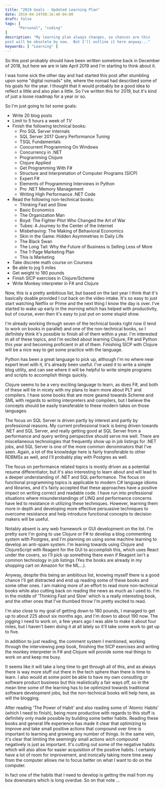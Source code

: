 ```yaml
---
title: "2019 Goals - Updated Learning Plan"
date: 2019-04-24T08:16:40-04:00
draft: false
tags: [
      "Personal", "coding"
]      
description: "My learning plan always changes, so chances are this
post will be obsolete by now.  But I'll outline it here anyway..."
keywords: [ "Learning" ]
---
```


So this post probably should have been written sometime back in
December of 2018, but here we are in late April 2019 and I'm starting
to think about it.

I was home sick the other day and had started this post after
stumbling upon some "digital nomads" site, where the nomad had
described some of his goals for the year.  I thought that it would
probably be a good idea to reflect a little and also plan a little.
So I've written this for 2019, but it's kind of just a loose roadmap
for a year or so.

So I'm just going to list some goals:

* Write 20 blog posts
* Limit to 5 hours a week of *TV*
* Finish the following technical books:
  * Pro SQL Server Internals
  * SQL Server 2017 Query Performance Tuning
  * TSQL Fundamentals
  * Concurrent Programming On Windows
  * Concurrency in .NET
  * Programming Clojure
  * Clojure Applied
  * Get Programming With F#
  * Structure and Interpretation of Computer Programs (SICP)
  * Expert F#
  * Elements of Programming Interviews in Python
  * Pro .NET Memory Management
  * Writing High Performance .NET Code
* Read the following non-technical books:
  * Thinking Fast and Slow
  * Basic Economics
  * The Organization Man
  * Boyd: The Fighter Pilot Who Changed the Art of War
  * Tubes: A Journey to the Center of the Internet
  * Misbehaving: The Making of Behavioral Economics
  * Skin in the Game: Hidden Asymmetries in Daily Life
  * The Black Swan
  * The Long Tail: Why the Future of Business is Selling Less of More
  * The 1-Page Marketing Plan
  * This is Marketing
* Take discrete math course on Coursera
* Be able to jog 5 miles
* Get weight to 180 pounds
* Finish SICP exercises in Clojure/Scheme
* Write Monkey interpreter in F# and Clojure

Now, this is a pretty ambitious list, but based on the last year I
think that it's basically doable provided I cut back on the video
intake.  It's so easy to just start watching Netflix or Prime and the
next thing I know the day is over.  I've started to wake up early in
the morning which has helped with productivity, but of course, even
then it's easy to just put on some stupid show.

I'm already working through seven of the technical books right now (I
tend to work on books in parallel) and one of the non-technical
books, so I definitely think it's possible to finish all of them
within a year.  I'm interested in all of these topics, and I'm excited
about learning Clojure, F# and Python this year and becoming
proficient in all of them.  Finishing SICP with Clojure will be a nice
way to get some practice with the language.

Python has been a great language to pick up, although I'm no where
near expert level with it, it's already been useful.  I've used it to
write a simple blog utility, and can see where it will be helpful to
write simple programs and scripts to accomplish things quickly.

Clojure seems to be a very exciting language to learn, as does F#, and
both of these will tie in nicely with my plans to learn more about PLT
and compilers.  I have some books that are more geared towards Scheme
and SML with regards to writing interpreters and compilers, but I
believe the concepts should be easily transferable to these modern
takes on those languages.

The focus on SQL Server is driven partly by interest and partly by
professional reasons.  My current professional track is being driven
towards .NET and SQL Server, and really getting good at SQL Server
from a performance and query writing perspective should serve me
well.  There are miscellaneous technologies that frequently show up in
job listings for .NET jobs, and SQL Server is one of the more common
denominators that I've seen.  Again, a lot of the knowledge here is
fairly transferable to other RDBMSs as well, and I'll probably play
with Postgres as well.

The focus on performance related topics is mostly driven as a
potential resume differentiator, but it's also interesting to learn
about and will lead to a deeper understanding of .NET and SQL
performance.  The focus on functional programming topics is applicable
to modern C# language idioms and libraries, and it's fairly accepted
that these approaches have a positive impact on writing correct and
readable code.  I have run into professional situations where
misunderstandings of LINQ and performance concerns have led to
resistance in utilizing these techniques. However, learning them more
in depth and developing more effective persuasive techniques to
overcome resistance and help introduce functional concepts to decision
makers will be useful.

Notably absent is any web framework or GUI development on the list.
I'm pretty sure I'm going to use Clojure or F# to develop a blog
commenting system with Postgres, and I'm planning on using some
machine learning to develop an anti-spam system.  I'm leaning towards
using Clojure and ClojureScript with Reagent for the GUI to accomplish
this, which uses React under the covers, so I'll pick up something
there even if Reagent isn't a common technology in job listings (Yes
the books are already in my shopping cart on Amazon for the ML...).

Anyway, despite this being an ambitious list, knowing myself there is
a good chance I'll get distracted and end up reading some of these
books and some other ones.  I am making more of an effort to read more
non-technical books while also cutting back on reading the news as
much as I used to.  I'm in the middle of 'Thinking Fast and Slow'
which is a really interesting book, and the other ones that I've
thumbed throw I'm pretty excited to read.

I'm also close to my goal of getting down to 180 pounds, I managed to
get up to about 225 about six months ago, and I'm down to about 190
now.  The jogging I need to work on, a few years ago I was able to
make it about four miles, but I haven't been doing it at all lately so
it'll take some work to get up to five.

In addition to just reading, the comment system I mentioned, working
through the interviewing prep book, finishing the SICP exercises and
writing the monkey interpreter in F# and Clojure will provide some
real things to work on and keep me busy.

It seems like it will take a long time to get through all of this, and
as always there is way more stuff out there in the tech sphere than
there is time to learn.  I also would at some point be able to have my
own consulting or software product business but this realistically a
fair ways off, so in the mean time some of the learning has to be
optimized towards traditional software development jobs, but the
non-technical books will help here, as will the blogging.

After reading 'The Power of Habit' and also reading some of 'Atomic
Habits' (which I need to finish), being more productive with regards
to this stuff is definitely only made possible by building some better
habits.  Reading these books and general life experience has made it
clear that optimizing to improve and take small positive actions that
compound over time is important to learning and growing any number of
things.  In the same vein, it's clear that limiting the seemingly
small actions wich compound negatively is just as important.  It's
cutting out some of the negative habits which will also allow for
easier acquisition of the positive habits.  I certainly have a lot of
room for improvement, and ironically taking more time away from the
computer allows me to focus better on what I want to do on the
computer.

In fact one of the habits that I need to develop is getting the mail
from my box downstairs which is long overdue.  So on that note ...







